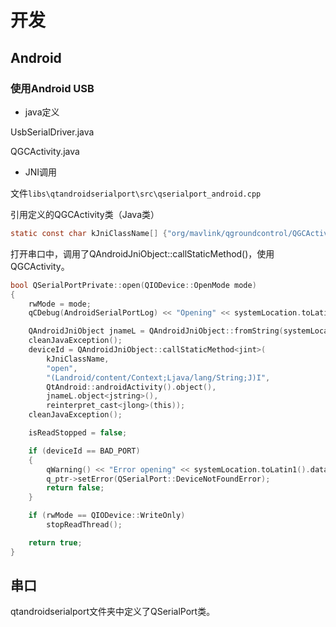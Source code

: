 # 开发

## Android

### 使用Android USB

- java定义

UsbSerialDriver.java

QGCActivity.java

- JNI调用

文件`libs\qtandroidserialport\src\qserialport_android.cpp`

引用定义的QGCActivity类（Java类）

```c
static const char kJniClassName[] {"org/mavlink/qgroundcontrol/QGCActivity"};
```



打开串口中，调用了QAndroidJniObject::callStaticMethod()，使用QGCActivity。

```c
bool QSerialPortPrivate::open(QIODevice::OpenMode mode)
{
    rwMode = mode;
    qCDebug(AndroidSerialPortLog) << "Opening" << systemLocation.toLatin1().data();

    QAndroidJniObject jnameL = QAndroidJniObject::fromString(systemLocation);
    cleanJavaException();
    deviceId = QAndroidJniObject::callStaticMethod<jint>(
        kJniClassName,
        "open",
        "(Landroid/content/Context;Ljava/lang/String;J)I",
        QtAndroid::androidActivity().object(),
        jnameL.object<jstring>(),
        reinterpret_cast<jlong>(this));
    cleanJavaException();

    isReadStopped = false;

    if (deviceId == BAD_PORT)
    {
        qWarning() << "Error opening" << systemLocation.toLatin1().data();
        q_ptr->setError(QSerialPort::DeviceNotFoundError);
        return false;
    }

    if (rwMode == QIODevice::WriteOnly)
        stopReadThread();

    return true;
}
```



## 串口

qtandroidserialport文件夹中定义了QSerialPort类。
